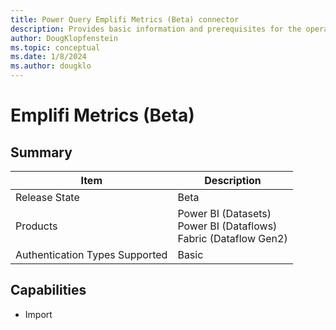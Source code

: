 ```yaml
---
title: Power Query Emplifi Metrics (Beta) connector
description: Provides basic information and prerequisites for the operation of the Emplifi Metrics connector.
author: DougKlopfenstein
ms.topic: conceptual
ms.date: 1/8/2024
ms.author: dougklo 
---
```


# Emplifi Metrics (Beta)

## Summary

| Item | Description |
| ---- | ----------- |
| Release State | Beta |
| Products | Power BI (Datasets)<br/>Power BI (Dataflows)<br/>Fabric (Dataflow Gen2) |
| Authentication Types Supported | Basic |

## Capabilities

* Import
